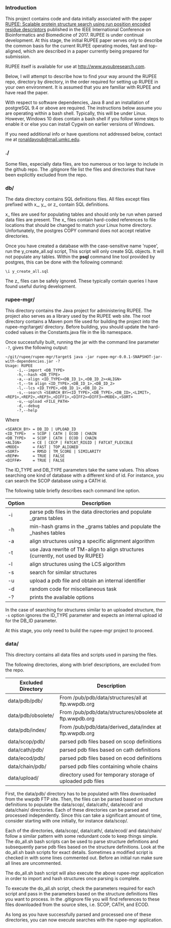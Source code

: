 
### Introduction

This project contains code and data initially associated with the paper [RUPEE: Scalable protein structure search using run position encoded residue descriptors](http://ieeexplore.ieee.org/document/8217627/) published in the IEEE International Conference on Bioinformatics and Biomedicine of 2017. 
RUPEE is under continual development.
At this stage, the initial RUPEE paper serves only to describe the common basis for the current RUPEE operating modes, fast and top-aligned, which are described in a paper currently being prepared for submission. 

RUPEE itself is available for use at <http://www.ayoubresearch.com>.

Below, I will attempt to describe how to find your way around the RUPEE repo, directory by directory, in the order required for setting up RUPEE in your own environment. 
It is assumed that you are familiar with RUPEE and have read the paper. 

With respect to software dependencies, Java 8 and an installation of postgreSQL 9.4 or above are required.
The instructions below assume you are operating within a bash shell. 
Typically, this will be under Linux. 
However, Windows 10 does contain a bash shell if you follow some steps to enable it or else you can install Cygwin on earlier versions of Windows. 

If you need additional info or have questions not addressed below, contact me at ronaldayoub@mail.umkc.edu.

### ./

Some files, especially data files, are too numerous or too large to include in the github repo. 
The .gitignore file list the files and directories that have been explicitly excluded from the repo. 

### db/

The data directory contains SQL definitions files. 
All files except files prefixed with x\_, y\_, or z\_ contain SQL definitions. 

x\_ files are used for populating tables and should only be run when parsed data files are present.
The x\_ files contain hard-coded references to file locations that should be changed to match your Linux home directory.
Unfortunately, the postgres COPY command does not accept relative directories. 

Once you have created a database with the case-sensitive name 'rupee', run the y_create_all.sql script,
This script will only create SQL objects. 
It will not populate any tables.
Within the __psql__ command line tool provided by postgres, this can be done with the following command:

```
\i y_create_all.sql
```

The z\_ files can be safely ignored. 
These typically contain queries I have found useful during development. 

### rupee-mgr/

This directory contains the Java project for administering RUPEE. 
The project also serves as a library used by the RUPEE web site. 
The root directory contains a Maven pom file used for building the project into the rupee-mgr/target/ directory. 
Before building, you should update the hard-coded values in the Constants.java file in the lib namespace. 

Once successfully built, running the jar with the command line parameter ```-?```, gives the following output: 

```
~/git/rupee/rupee-mgr/target$ java -jar rupee-mgr-0.0.1-SNAPSHOT-jar-with-dependencies.jar -?
Usage: RUPEE
     -i,--import <DB_TYPE>
     -h,--hash <DB_TYPE>
     -a,--align <ID_TYPE><DB_ID_1>,<DB_ID_2><ALIGN>
     -t,--tm align <ID_TYPE>,<DB_ID_1>,<DB_ID_2>
     -l,--lcs <ID_TYPE>,<DB_ID_1>,<DB_ID_2>
     -s,--search <SEARCH_BY><ID_TYPE>,<DB_TYPE>,<DB_ID>,<LIMIT>,<REP1>,<REP2>,<REP3>,<DIFF1>,<DIFF2><DIFF3><MODE>,<SORT>
     -u,--upload <FILE_PATH>
     -d,--debug
     -?,--help
```

Where 

```
<SEARCH_BY> = DB_ID | UPLOAD_ID
<ID_TYPE>   = SCOP | CATH | ECOD | CHAIN
<DB_TYPE>   = SCOP | CATH | ECOD | CHAIN
<ALIGN>     = CE | CECP | FATCAT_RIGID | FATCAT_FLEXIBLE
<MODE>      = FAST | TOP_ALIGNED
<SORT>      = RMSD | TM_SCORE | SIMILARITY
<REP#>      = TRUE | FALSE
<DIFF#>     = TRUE | FALSE
```

The ID_TYPE and DB_TYPE parameters take the same values. 
This allows searching one kind of database with a different kind of id. 
For instance, you can search the SCOP database using a CATH id. 

The following table briefly describes each command line option.

Option | Description
------ | -----------
-i  | parse pdb files in the data directories and populate \_grams tables
-h  | min-hash grams in the \_grams tables and populate the \_hashes tables
-a  | align structures using a specific alignment algorithm
-t  | use Java rewrite of TM-align to align structures (currently, not used by RUPEE)
-l  | align structures using the LCS algorithm
-s  | search for similar structures 
-u  | upload a pdb file and obtain an internal identifier
-d  | random code for miscellaneous task
-?  | prints the available options

In the case of searching for structures similar to an uploaded structure, the ```-s``` option ignores the ID_TYPE parameter and expects an internal upload id for the DB_ID parameter.

At this stage, you only need to build the rupee-mgr project to proceed. 

### data/

This directory contains all data files and scripts used in parsing the files. 

The following directories, along with brief descriptions, are excluded from the repo. 

Excluded Directory | Description
------------------ | -----------
data/pdb/pdb/      | From /pub/pdb/data/structures/all at ftp.wwpdb.org
data/pdb/obsolete/ | From /pub/pdb/data/structures/obsolete at ftp.wwpdb.org
data/pdb/index/    | From /pub/pdb/data/derived\_data/index at ftp.wwpdb.org
data/scop/pdb/     | parsed pdb files based on scop definitions
data/cath/pdb/     | parsed pdb files based on cath definitions
data/ecod/pdb/     | parsed pdb files based on ecod definitions
data/chain/pdb/    | parsed pdb files containing whole chains
data/upload/       | directory used for temporary storage of uploaded pdb files

First, the data/pdb/ directory has to be populated with files downloaded from the wwpdb FTP site. 
Then, the files can be parsed based on structure definitions to populate the data/scop/, data/cath/, data/ecod/ and data/chain/ directories. 
Each of these directories can be parsed and processed independently. 
Since this can take a significant amount of time, consider starting with one initially, for instance data/scop/. 

Each of the directories, data/scop/, data/cath/, data/ecod/ and data/chain/ follow a similar pattern with some redundant code to keep things simple. 
The do_all.sh bash scripts can be used to parse structure definitions and subsequently parse pdb files based on the structure definitions.
Look at the do_all.sh bash scripts for exact details. 
Sometimes a modified script is checked in with some lines commented out. 
Before an initial run make sure all lines are uncommented. 

The do_all.sh bash script will also execute the above rupee-mgr application in order to import and hash structures once parsing is complete. 

To execute the do_all.sh script, check the parameters required for each script and pass in the parameters based on the structure definitions files you want to process. In the .gitignore file you will find references to these files downloaded from the source sites, i.e. SCOP, CATH, and ECOD.  

As long as you have successfully parsed and processed one of these directories, you can now execute searches with the rupee-mgr application.  

